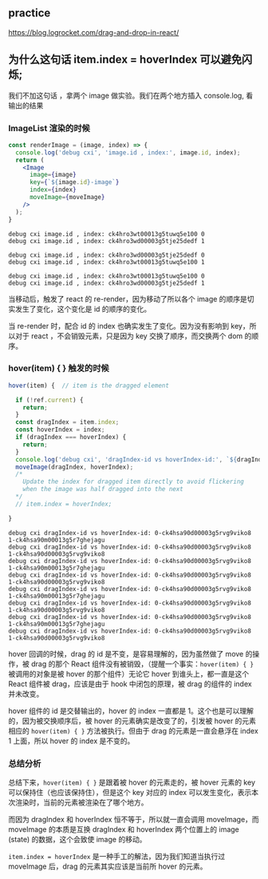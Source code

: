 ## practice

https://blog.logrocket.com/drag-and-drop-in-react/



## 为什么这句话 item.index = hoverIndex 可以避免闪烁;

我们不加这句话 ，拿两个 image 做实验。我们在两个地方插入 console.log, 看输出的结果



### ImageList 渲染的时候

```jsx
const renderImage = (image, index) => {
  console.log('debug cxi', 'image.id , index:', image.id, index);
  return (
    <Image
      image={image}
      key={`${image.id}-image`}
      index={index}
      moveImage={moveImage}
    />
  );
}
```

```
debug cxi image.id , index: ck4hro3wt00013g5tuwq5e100 0
debug cxi image.id , index: ck4hro3wd00003g5tje25dedf 1

debug cxi image.id , index: ck4hro3wd00003g5tje25dedf 0
debug cxi image.id , index: ck4hro3wt00013g5tuwq5e100 1

debug cxi image.id , index: ck4hro3wt00013g5tuwq5e100 0
debug cxi image.id , index: ck4hro3wd00003g5tje25dedf 1
```

当移动后，触发了 react 的 re-render，因为移动了所以各个 image 的顺序是切实发生了变化，这个变化是 id 的顺序的变化。

当 re-render 时，配合 id 的 index 也确实发生了变化。因为没有影响到 key，所以对于 react ，不会销毁元素，只是因为 key 交换了顺序，而交换两个 dom 的顺序。



### hover(item) { } 触发的时候
```jsx
hover(item) {  // item is the dragged element

  if (!ref.current) {
    return;
  }
  const dragIndex = item.index;
  const hoverIndex = index;
  if (dragIndex === hoverIndex) {
    return;
  }
  console.log('debug cxi', 'dragIndex-id vs hoverIndex-id:', `${dragIndex}-${item.id}`, `${hoverIndex}-${image.id}`);
  moveImage(dragIndex, hoverIndex);
  /*
    Update the index for dragged item directly to avoid flickering
    when the image was half dragged into the next
  */
  // item.index = hoverIndex;

}
```
```
debug cxi dragIndex-id vs hoverIndex-id: 0-ck4hsa90d00003g5rvg9viko8 1-ck4hsa90m00013g5r7ghejagu
debug cxi dragIndex-id vs hoverIndex-id: 0-ck4hsa90d00003g5rvg9viko8 1-ck4hsa90d00003g5rvg9viko8
debug cxi dragIndex-id vs hoverIndex-id: 0-ck4hsa90d00003g5rvg9viko8 1-ck4hsa90m00013g5r7ghejagu
debug cxi dragIndex-id vs hoverIndex-id: 0-ck4hsa90d00003g5rvg9viko8 1-ck4hsa90d00003g5rvg9viko8
debug cxi dragIndex-id vs hoverIndex-id: 0-ck4hsa90d00003g5rvg9viko8 1-ck4hsa90m00013g5r7ghejagu
debug cxi dragIndex-id vs hoverIndex-id: 0-ck4hsa90d00003g5rvg9viko8 1-ck4hsa90d00003g5rvg9viko8
debug cxi dragIndex-id vs hoverIndex-id: 0-ck4hsa90d00003g5rvg9viko8 1-ck4hsa90m00013g5r7ghejagu
debug cxi dragIndex-id vs hoverIndex-id: 0-ck4hsa90d00003g5rvg9viko8 1-ck4hsa90d00003g5rvg9viko8
```

hover 回调的时候，drag 的 id 是不变，是容易理解的，因为虽然做了 move 的操作，被 drag 的那个 React 组件没有被销毁，（提醒一个事实：`hover(item) { }` 被调用的对象是被 hover 的那个组件）无论它 hover 到谁头上，都一直是这个 React 组件被 drag，应该是由于 hook 中闭包的原理，被 drag 的组件的 index 并未改变。

hover 组件的 id 是交替输出的，hover 的 index 一直都是 1。这个也是可以理解的，因为被交换顺序后，被 hover 的元素确实是改变了的，引发被 hover 的元素相应的 `hover(item) { }` 方法被执行。但由于 drag 的元素是一直会悬浮在 index 1 上面，所以 hover 的 index 是不变的。


### 总结分析
总结下来，`hover(item) { }` 是跟着被 hover 的元素走的，被 hover 元素的 key 可以保持住（也应该保持住），但是这个 key 对应的 index 可以发生变化，表示本次渲染时，当前的元素被渲染在了哪个地方。

而因为 dragIndex 和 hoverIndex 恒不等于，所以就一直会调用 moveImage，而 moveImage 的本质是互换 dragIndex 和 hoverIndex 两个位置上的 image (state) 的数据，这个会致使 image 的移动。


`item.index = hoverIndex` 是一种手工的解法，因为我们知道当执行过 moveImage 后，drag 的元素其实应该是当前所 hover 的元素。